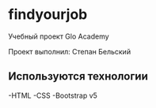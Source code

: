 # findyourjob
Учебный проект Glo Academy

Проект выполнил: Степан Бельский

## Используются технологии
-HTML
-CSS
-Bootstrap v5
